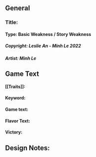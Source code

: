 ## General
### Title: 
#### Type: Basic Weakness / Story Weakness
##### Copyright: Leslie An - Minh Le 2022
##### Artist: Minh Le
## Game Text
#### [[Traits]]: 
#### Keyword: 
#### Game text: 

#### Flavor Text: 

#### Victory: 

## Design Notes: 